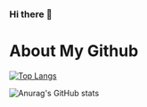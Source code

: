 ### Hi there 👋

<!--
**EddyCliff/EddyCliff** is a ✨ _special_ ✨ repository because its `README.md` (this file) appears on your GitHub profile.

Here are some ideas to get you started:

- 🔭 I’m currently working on ...
- 🌱 I’m currently learning ...
- 👯 I’m looking to collaborate on ...
- 🤔 I’m looking for help with ...
- 💬 Ask me about ...
- 📫 How to reach me: ...
- 😄 Pronouns: ...
- ⚡ Fun fact: ...
-->
# About My Github
[![Top Langs](https://github-readme-stats.vercel.app/api/top-langs/?username=EddyCliff)](https://github.com/EddyCliff/github-readme-stats)

![Anurag's GitHub stats](https://github-readme-stats.vercel.app/api?username=EddyCliff&show_icons=true&theme=tokyonight)
